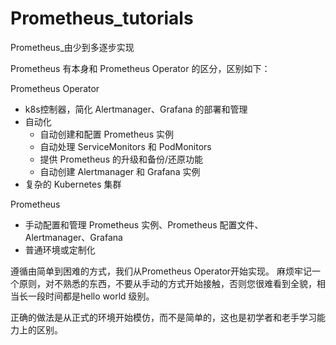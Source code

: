 # Prometheus_tutorials
Prometheus_由少到多逐步实现

Prometheus 有本身和 Prometheus Operator 的区分，区别如下：

Prometheus Operator 
- k8s控制器，简化 Alertmanager、Grafana 的部署和管理
- 自动化
  - 自动创建和配置 Prometheus 实例
  - 自动处理 ServiceMonitors 和 PodMonitors
  - 提供 Prometheus 的升级和备份/还原功能
  - 自动创建 Alertmanager 和 Grafana 实例
- 复杂的 Kubernetes 集群

Prometheus
- 手动配置和管理 Prometheus 实例、Prometheus 配置文件、Alertmanager、Grafana
- 普通环境或定制化

遵循由简单到困难的方式，我们从Prometheus Operator开始实现。
麻烦牢记一个原则，对不熟悉的东西，不要从手动的方式开始接触，否则您很难看到全貌，相当长一段时间都是hello world 级别。

正确的做法是从正式的环境开始模仿，而不是简单的，这也是初学者和老手学习能力上的区别。
